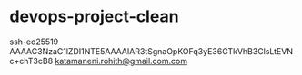 # devops-project-clean
ssh-ed25519 AAAAC3NzaC1lZDI1NTE5AAAAIAR3tSgnaOpKOFq3yE36GTkVhB3ClsLtEVNc+chT3cB8 katamaneni.rohith@gmail.com.com
